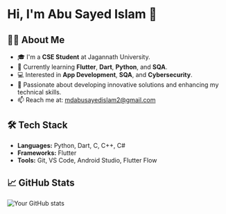 # Hi, I'm Abu Sayed Islam 👋

## 🙋‍♂️ About Me
- 🎓 I'm a **CSE Student** at Jagannath University.
- 🌱 Currently learning **Flutter**, **Dart**, **Python**, and **SQA**.
- 💻 Interested in **App Development**, **SQA**, and **Cybersecurity**.
- 🚀 Passionate about developing innovative solutions and enhancing my technical skills.
- 📫 Reach me at: [mdabusayedislam2@gmail.com](mailto:mdabusayedislam2@gmail.com)

## 🛠️ Tech Stack
- **Languages:** Python, Dart, C, C++, C#
- **Frameworks:** Flutter
- **Tools:** Git, VS Code, Android Studio, Flutter Flow

## 📈 GitHub Stats
![Your GitHub stats](https://github-readme-stats.vercel.app/api?username=sayed02-debug&show_icons=true&theme=radical)
